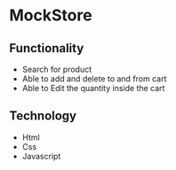 # MockStore

## Functionality
- Search for product
- Able to add and delete to and from cart
- Able to Edit the quantity inside the cart


## Technology
- Html 
- Css 
- Javascript



